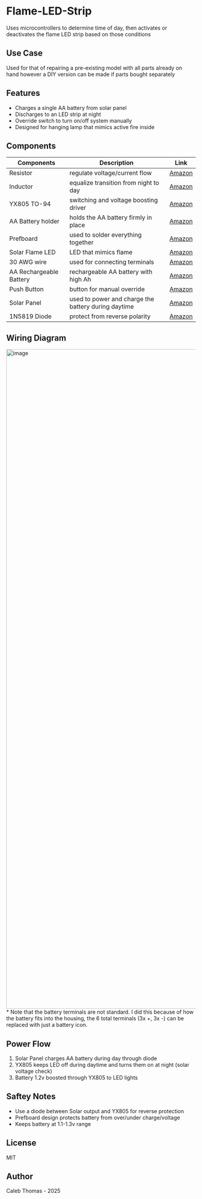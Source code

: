 # Flame-LED-Strip
Uses microcontrollers to determine time of day, then activates or deactivates the flame LED strip based on those conditions

## Use Case
Used for that of repairing a pre-existing model with all parts already on hand however a DIY version can be made if parts bought separately 

## Features
 - Charges a single AA battery from solar panel
 - Discharges to an LED strip at night
 - Override switch to turn on/off system manually
 - Designed for hanging lamp that mimics active fire inside

## Components
| Components | Description | Link |
|------------|-------------|------|
| Resistor | regulate voltage/current flow | [Amazon]() |
| Inductor | equalize transition from night to day | [Amazon](https://www.amazon.com/dp/B0CL4SC9KL?ref=ppx_yo2ov_dt_b_fed_asin_title&th=1) |
| YX805 TO-94 | switching and voltage boosting driver | [Amazon](https://www.amazon.com/dp/B07DNV323B?ref=ppx_yo2ov_dt_b_fed_asin_title) |
| AA Battery holder | holds the AA battery firmly in place | [Amazon](https://www.amazon.com/dp/B07BXX62JF?ref=ppx_yo2ov_dt_b_fed_asin_title) |
| Prefboard | used to solder everything together | [Amazon](https://www.amazon.com/dp/B072Z7Y19F?ref=ppx_yo2ov_dt_b_fed_asin_title)
| Solar Flame LED | LED that mimics flame | [Amazon](https://www.amazon.com/LiebeWH-Electrical-Supplies-Material-Homemade/dp/B0BQMJBM9B/ref=sr_1_1?crid=XVY7KAILPPOQ&dib=eyJ2IjoiMSJ9.JaTmC_HEjecCoufytHc90FKjJ8NtIXdDoSy9mjFobWZVJUpRK0RIuXbFpkSHJKe0fkj970FgTuDeD9HqiRqfJw._Wah7clzG6JG5gYejPpuASxDk3xXOy58NWWI_JV8Gac&dib_tag=se&keywords=LiebeWH+solar+flame+light+circuit+board+12&qid=1756832004&sprefix=liebewh+solar+flame+light+circuit+board+12%2Caps%2C79&sr=8-1)
| 30 AWG wire | used for connecting terminals | [Amazon](https://www.amazon.com/BNTECHGO-Silicone-Flexible-Strands-Stranded/dp/B01M7ZBW2X/ref=sr_1_1_sspa?crid=3G417XH51Z81P&dib=eyJ2IjoiMSJ9.lAwUU03dt_z1S5KuWxvQy-WObzwA_uklDrVOkJmDlkolxLtwGWvQ1U8uG95TC0OyhTFw5AToJKo7seHnHwQtQiygxUDHQPQrIHM4JTKTPcY7yIg811bc06JtJKrL3GaOUuVcir_7ut8Qzc0LDFPe4D1dWn2xzyZSbXqai-q73MacEEYkIZS7OEXBRgO64J88naeuOGgad4CowdFvyHMwb88X2-0Z-O-eeIOC_a204pizbamfl2Yb_WhhgVOXk_2l-Qnp2o39j_fZuvv-PUVqmXj4KCANKuYAjQs3hidqcHk.41M5Ke4_IStPqe7EsvdwIMAXOwfs9pjCN8fN2Ld8FEQ&dib_tag=se&keywords=30+awg+wire&qid=1756832074&sprefix=30awg+wir%2Caps%2C116&sr=8-1-spons&sp_csd=d2lkZ2V0TmFtZT1zcF9hdGY&psc=1) |
| AA Rechargeable Battery | rechargeable AA battery with high Ah | [Amazon](https://www.amazon.com/EBL-Rechargeable-Batteries-2800mAh-Ready2Charge/dp/B00DNPT1AO/ref=sr_1_3_sspa?crid=3ANOJXQCL4T1N&dib=eyJ2IjoiMSJ9.IeQVFU_AFAfuPKxus30K8-Dmf8yakVeu-2t7XfLaSqbSPHaugoXD4-5ODh3A2RPdgeVlIMJ6IZG3LQk2cSpke_eyk8g7GFrSRrAd__JsjRxtDgQB9M0Ws5F5cRndSvExEsELH3NKxBFIkaw0SyHic3m5BfBT7tTXhjW4fE49GYjAZrsccv9yyQrqGojPaM7xhZql1sMi8Z6CSs50Evbq33gnhZbPSUhomRJ-LJ_T6WUrGquZaU5K1qAsCjSkbLaU2poWL9ULL_AmE1H7oE3YY6WnLHWL4WHayS4GQhodxFY.x49KVJP6Yp8cd6abF9xjyuDSjes4kiM2vG9F96_J6Bo&dib_tag=se&keywords=aa+rechargeable+batteries&qid=1756832137&sprefix=aa+recharge%2Caps%2C126&sr=8-3-spons&sp_csd=d2lkZ2V0TmFtZT1zcF9hdGY&psc=1) |
| Push Button | button for manual override | [Amazon](https://www.amazon.com/Momentary-Tactile-Through-Breadboard-Friendly/dp/B07WF76VHT/ref=sr_1_7?crid=2ZUETI6SB1MMA&dib=eyJ2IjoiMSJ9.mDkrzwa0Dp8mcNoVe2UCIud6iwiB-GkbUxtcMr2pkY2mkMzqoBHpKNSN7mM5ZefEancYF0aDhF6S6RpukjHKK3cUQ19ogTn2wlIuu9HuyjZkB1ecj63No-SjiVYdHMvaFGqWoXE_nptUvOC71zjMWvpnGvpYllrbHa1IRgY0Ay783O4AgbrOKuAMhBvV1Vze3IAMLVNPT2Ts48KpB0SinxdVfdWXSKM_3OwZByCAwtlHWJey88PTAyDZBI1T5jN5tanhXiI0VOUjegVo6LT3zTeThfVoox7LbZINtUkEwnE.yIYboRq85oRv3UQsOronmOg6k48jnm8rV9CN_0ljj20&dib_tag=se&keywords=small+button&qid=1756832164&sprefix=small+button%2Caps%2C125&sr=8-7) |
| Solar Panel | used to power and charge the battery during daytime | [Amazon](https://www.amazon.com/Replacement-Waterproof-Lantern-Lanterns-Openings/dp/B0DHWSFKY7/ref=sr_1_11?crid=2JUXV6ZH8SVFM&dib=eyJ2IjoiMSJ9.Vaz6F3jjhG6Py_ZCl4IzFUaYm4JZGLIIuIW6zDADXn6LZqsnIIZfV5k4o_aFQ-TWA0cUlJrsFCW4mqB3m9fp2nNpU5mHp6KCX-zx3u4cwngmhW7Fwi4CbdO1FUOvusDonYrxQ04tvSf4yQu1jm7TDvhJ6pmXWyeCnqSpkf8deFFhcNY5nrW9g_TyQVaECYoB9Aq1yxD2o4RvljepQNpTh0UA9ja7F3ZomQaKClpMatk.GrqyxpOcCb7ZesjJQBl1EM9ygpF7Yc0smUM30qVXXDk&dib_tag=se&keywords=round%2Bsolar%2Bpanel&qid=1756832204&sprefix=round%2Bsolar%2Bpanel%2Caps%2C120&sr=8-11&th=1) |
| 1N5819 Diode | protect from reverse polarity | [Amazon](https://www.amazon.com/100-Pieces-1N5819-Schottky-Rectifier/dp/B079KG1TN2/ref=sr_1_1?dib=eyJ2IjoiMSJ9.X4BhnwfAoB8irxR1G3RdBqfQz_rhhnTbkTmowzAFuU8yMJ8-FVwrnT2rnO8g5uW6pwSdqNagkOaNuLQvmkHbYD_zvhC8rbqQ5nRJ0h8N7srAj9avD-hSfyxpUHhcDOGT9VVz78fLFgj-sxV_l3kCGD5YtheG21CnaBp7FgYCyvYydnhEF2u2dxtUFOLHghnKqOVP5AOIJqj2qepaljDJ2wPn8SOjpst82J5kV-EZZb0.G5FOAnbMb91vfBV0xSTshe5Y7ZCRxYcie6JTBYwLqP4&dib_tag=se&keywords=1n5819%2Bdiode&qid=1756837101&sr=8-1&th=1) |

## Wiring Diagram
<img width="2480" height="1748" alt="image" src="https://github.com/user-attachments/assets/06722d97-d936-46f0-92c2-cf095e3019eb" />
  * Note that the battery terminals are not standard. I did this because of how the battery fits into the housing, the 6 total terminals (3x +, 3x -) can be replaced with just a battery icon.

## Power Flow
1. Solar Panel charges AA battery during day through diode
2. YX805 keeps LED off during daytime and turns them on at night (solar voltage check)
3. Battery 1.2v boosted through YX805 to LED lights

## Saftey Notes
 - Use a diode between Solar output and YX805 for reverse protection
 - Prefboard design protects battery from over/under charge/voltage
 - Keeps battery at 1.1-1.3v range

## License
MIT

## Author
Caleb Thomas - 2025
